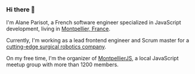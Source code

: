 ### Hi there 👋

I'm Alane Parisot, a French software engineer specialized in JavaScript development, living in [Montpellier, France](https://en.wikipedia.org/wiki/Montpellier).

Currently, I'm working as a lead frontend engineer and Scrum master for a [cutting-edge surgical robotics company](https://quantumsurgical.com).

On my free time, I'm the organizer of [MontpellierJS](https://www.meetup.com/MontpellierJS), a local JavaScript meetup group with more than 1200 members.

<!--
**alaneparisot/alaneparisot** is a ✨ _special_ ✨ repository because its `README.md` (this file) appears on your GitHub profile.

Here are some ideas to get you started:

- 🔭 I’m currently working on ...
- 🌱 I’m currently learning ...
- 👯 I’m looking to collaborate on ...
- 🤔 I’m looking for help with ...
- 💬 Ask me about ...
- 📫 How to reach me: ...
- 😄 Pronouns: ...
- ⚡ Fun fact: ...
-->
